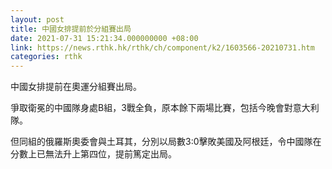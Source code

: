 ```yaml
---
layout: post
title: 中國女排提前於分組賽出局
date: 2021-07-31 15:21:34.000000000 +08:00
link: https://news.rthk.hk/rthk/ch/component/k2/1603566-20210731.htm
categories: rthk
---
```


中國女排提前在奧運分組賽出局。

爭取衛冕的中國隊身處B組，3戰全負，原本餘下兩場比賽，包括今晚會對意大利隊。

但同組的俄羅斯奧委會與土耳其，分別以局數3:0擊敗美國及阿根廷，令中國隊在分數上已無法升上第四位，提前篤定出局。
